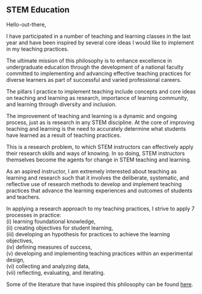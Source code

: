 ## STEM Education

Hello-out-there,

I have participated in a number of teaching and learning classes in the last year and have been inspired by several core ideas I would like to implement in my teaching practices.

The ultimate mission of this philosophy is to enhance excellence in undergraduate education through the development of a national faculty committed to implementing and advancing effective teaching practices for diverse learners as part of successful and varied professional careers.

The pillars I practice to implement teaching include concepts and core ideas on teaching and learning as research, importance of learning community, and learning through diversity and inclusion.


The improvement of teaching and learning is a dynamic and ongoing process, just as is research in any STEM discipline. At the core of improving teaching and learning is the need to accurately determine what students have learned as a result of teaching practices. 

This is a research problem, to which STEM instructors can effectively apply their research skills and ways of knowing. In so doing, STEM instructors themselves become the agents for change in STEM teaching and learning.

As an aspired instructor, I am extremely interested about teaching as learning and research such that it involves the deliberate, systematic, and reflective use of research methods to develop and implement teaching practices that advance the learning experiences and outcomes of students and teachers.

In applying a research approach to my teaching practices, I strive to apply 7 processes in practice:   
(i) learning foundational knowledge,   
(ii) creating objectives for student learning,  
(iii) developing an hypothesis for practices to achieve the learning objectives,  
(iv) defining measures of success,  
(v) developing and implementing teaching practices within an experimental design,  
(vi) collecting and analyzing data,  
(vii) reflecting, evaluating, and iterating.  

Some of the literature that have inspired this philosophy can be found [here](https://github.com/NoushinN/STEM_Teaching_Learning_Research/tree/master/Teaching%20Literature).
